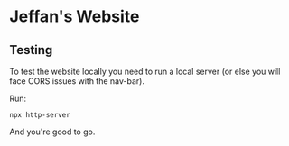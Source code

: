 # Jeffan's Website

## Testing

To test the website locally you need to run a local server (or else you will face CORS issues with the nav-bar).

Run:

```
npx http-server
```

And you're good to go.


